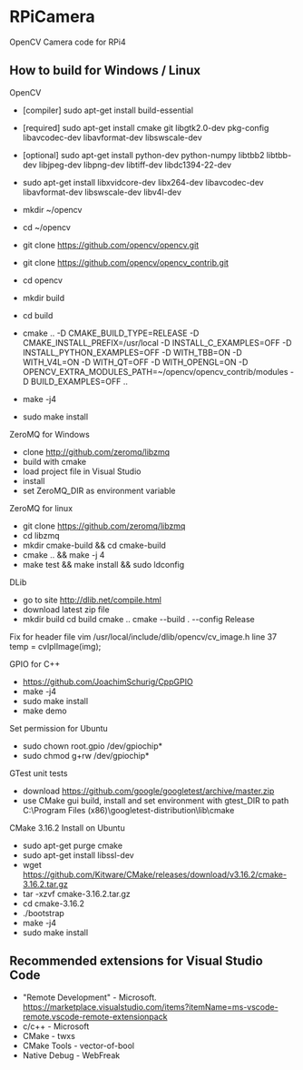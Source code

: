 # RPiCamera
OpenCV Camera code for RPi4

## How to build for Windows / Linux

OpenCV
* [compiler] sudo apt-get install build-essential
* [required] sudo apt-get install cmake git libgtk2.0-dev pkg-config libavcodec-dev libavformat-dev libswscale-dev
* [optional] sudo apt-get install python-dev python-numpy libtbb2 libtbb-dev libjpeg-dev libpng-dev libtiff-dev libdc1394-22-dev
* sudo apt-get install libxvidcore-dev libx264-dev libavcodec-dev libavformat-dev libswscale-dev libv4l-dev

* mkdir ~/opencv
* cd ~/opencv
* git clone https://github.com/opencv/opencv.git
* git clone https://github.com/opencv/opencv_contrib.git
* cd opencv
* mkdir build
* cd build
* cmake .. -D CMAKE_BUILD_TYPE=RELEASE -D CMAKE_INSTALL_PREFIX=/usr/local -D INSTALL_C_EXAMPLES=OFF -D INSTALL_PYTHON_EXAMPLES=OFF -D WITH_TBB=ON -D WITH_V4L=ON -D WITH_QT=OFF -D WITH_OPENGL=ON -D OPENCV_EXTRA_MODULES_PATH=~/opencv/opencv_contrib/modules -D BUILD_EXAMPLES=OFF ..
* make -j4
* sudo make install


ZeroMQ for Windows

* clone http://github.com/zeromq/libzmq
* build with cmake
* load project file in Visual Studio
* install 
* set ZeroMQ_DIR as environment variable

ZeroMQ for linux
* git clone https://github.com/zeromq/libzmq
* cd libzmq
* mkdir cmake-build && cd cmake-build
* cmake .. && make -j 4
* make test && make install && sudo ldconfig

DLib 
* go to site http://dlib.net/compile.html
* download latest zip file
* mkdir build
cd build
cmake ..
cmake --build . --config Release

Fix for header file
vim /usr/local/include/dlib/opencv/cv_image.h
line 37
temp = cvIplImage(img);

GPIO for C++
* https://github.com/JoachimSchurig/CppGPIO
* make -j4
* sudo make install
* make demo

Set permission for Ubuntu
* sudo chown root.gpio /dev/gpiochip*
* sudo chmod g+rw /dev/gpiochip*

GTest unit tests
* download https://github.com/google/googletest/archive/master.zip
* use CMake gui
build, install and set environment with gtest_DIR to path C:\Program Files (x86)\googletest-distribution\lib\cmake

CMake 3.16.2 Install on Ubuntu
* sudo apt-get purge cmake
* sudo apt-get install libssl-dev
* wget https://github.com/Kitware/CMake/releases/download/v3.16.2/cmake-3.16.2.tar.gz
* tar -xzvf cmake-3.16.2.tar.gz
* cd cmake-3.16.2
* ./bootstrap
* make -j4
* sudo make install


## Recommended extensions for Visual Studio Code
* "Remote Development" - Microsoft. https://marketplace.visualstudio.com/items?itemName=ms-vscode-remote.vscode-remote-extensionpack
* c/c++ - Microsoft
* CMake - twxs
* CMake Tools - vector-of-bool
* Native Debug - WebFreak

